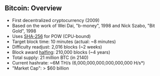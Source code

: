 ## Bitcoin: Overview

<ul>
	<li class="fragment">First decentralized cryptocurrency (2009)</li>
	<li class="fragment">Based on the work of Wei Dai, "b-money", 1998 and Nick Szabo, "Bit Gold", 1998</li>
	<li class="fragment">Uses <a href="https://en.wikipedia.org/wiki/SHA-2" target="_blank" rel="noopener noreferrer">SHA-256</a> for POW (CPU-bound)</li>
	<li class="fragment">Target block time: 10 minutes (actual: ~8 minutes)</li>
	<li class="fragment">Difficulty readjust: 2,016 blocks (~2 weeks)</li>
	<li class="fragment">Block award <a href="http://www.thehalvening.com/index.php?lang=en_US" target="_blank" rel="noopener noreferrer">halfing</a>: 210,000 blocks (~4 years)</li>
	<li class="fragment">Total supply: 21 million BTC (in 2140)</li>
	<li class="fragment">Current hashrate: ~6M TH/s (6,000,000,000,000,000,000 H/s*)</li>
	<li class="fragment">"Market Cap": > $60 billion</li>
</ul>
